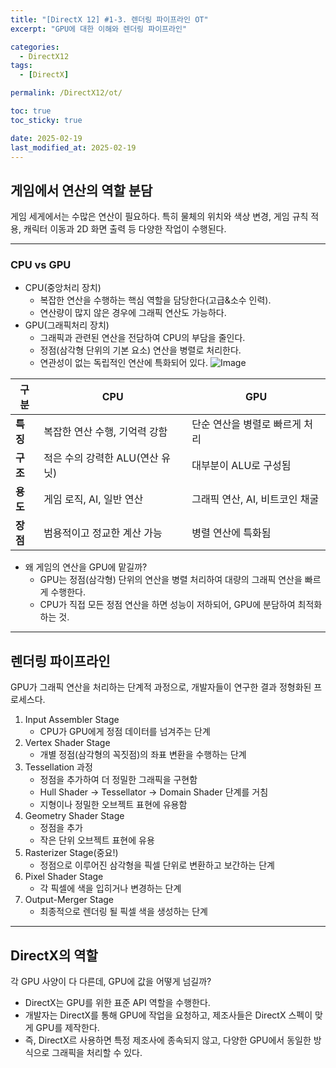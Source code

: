 ```yaml
---
title: "[DirectX 12] #1-3. 렌더링 파이프라인 OT"
excerpt: "GPU에 대한 이해와 렌더링 파이프라인"

categories:
  - DirectX12
tags:
  - [DirectX]

permalink: /DirectX12/ot/

toc: true
toc_sticky: true

date: 2025-02-19
last_modified_at: 2025-02-19
---
```


## 게임에서 연산의 역할 분담

게임 세게에서는 수많은 연산이 필요하다. 특히 물체의 위치와 색상 변경, 게임 규칙 적용, 캐릭터 이동과 2D 화면 출력 등 다양한 작업이 수행된다.

---

### CPU vs GPU

- CPU(중앙처리 장치)
	- 복잡한 연산을 수행하는 핵심 역할을 담당한다(고급&소수 인력).
	- 연산량이 많지 않은 경우에 그래픽 연산도 가능하다.
- GPU(그래픽처리 장치)
	- 그래픽과 관련된 연산을 전담하여 CPU의 부담을 줄인다.
	- 정점(삼각형 단위의 기본 요소) 연산을 병렬로 처리한다.
	- 연관성이 없는 독립적인 연산에 특화되어 있다.
![Image](https://github.com/user-attachments/assets/3863385e-826e-47d9-85a0-42461f8ccf19)



| 구분     | CPU                  | GPU                 |
| ------ | -------------------- | ------------------- |
| **특징** | 복잡한 연산 수행, 기억력 강함    | 단순 연산을 병렬로 빠르게 처리   |
| **구조** | 적은 수의 강력한 ALU(연산 유닛) | 대부분이 ALU로 구성됨       |
| **용도** | 게임 로직, AI, 일반 연산     | 그래픽 연산, AI, 비트코인 채굴 |
| **장점** | 범용적이고 정교한 계산 가능      | 병렬 연산에 특화됨          |


- 왜 게임의 연산을 GPU에 맡길까?
	- GPU는 정점(삼각형) 단위의 연산을 병렬 처리하여 대량의 그래픽 연산을 빠르게 수행한다.
	- CPU가 직접 모든 정점 연산을 하면 성능이 저하되어, GPU에 분담하여 최적화 하는 것.

---

## 렌더링 파이프라인

GPU가 그래픽 연산을 처리하는 단계적 과정으로, 개발자들이 연구한 결과 정형화된 프로세스다.
1. Input Assembler Stage 
	- CPU가 GPU에게 정점 데이터를 넘겨주는 단계
2. Vertex Shader Stage
	- 개별 정점(삼각형의 꼭짓점)의 좌표 변환을 수행하는 단계
3. Tessellation 과정
	- 정점을 추가하여 더 정밀한 그래픽을 구현함
	- Hull Shader → Tessellator → Domain Shader 단계를 거침
	- 지형이나 정밀한 오브젝트 표현에 유용함
4. Geometry Shader Stage
	- 정점을 추가
	- 작은 단위 오브젝트 표현에 유용
5. Rasterizer Stage(중요!)
	- 정점으로 이루어진 삼각형을 픽셀 단위로 변환하고 보간하는 단계
6. Pixel Shader Stage
	- 각 픽셀에 색을 입히거나 변경하는 단계
7. Output-Merger Stage
	- 최종적으로 렌더링 될 픽셀 색을 생성하는 단계

---

## DirectX의 역할

각 GPU 사양이 다 다른데, GPU에 값을 어떻게 넘길까?
- DirectX는 GPU를 위한 표준 API 역할을 수행한다.
- 개발자는 DirectX를 통해 GPU에 작업을 요청하고, 제조사들은 DirectX 스펙이 맞게 GPU를 제작한다.
- 즉, DirectX르 사용하면 특정 제조사에 종속되지 않고, 다양한 GPU에서 동일한 방식으로 그래픽을 처리할 수 있다.